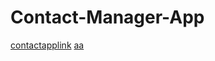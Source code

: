 # Contact-Manager-App
[contactapplink](file:///C:/Users/Master/OneDrive/contactapp%20website/home.html)
[aa](https://www.youtube.com/results?search_query=sometimes+it%27s+better+to+let+someone+go)
